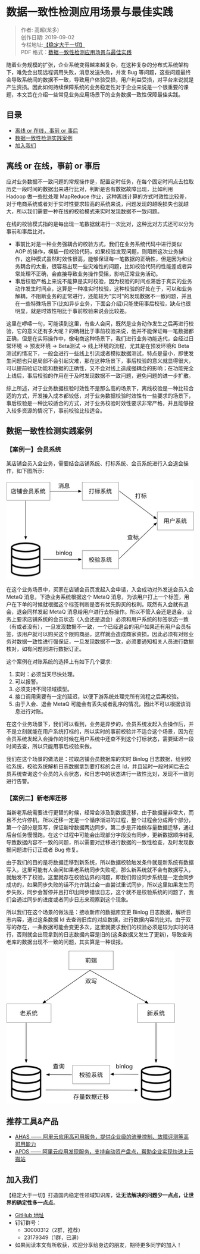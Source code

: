 # 数据一致性检测应用场景与最佳实践
> 作者: 高超(龙多)   
> 创作日期: 2019-09-02  
> 专栏地址:[【稳定大于一切】](https://github.com/StabilityMan/StabilityGuide)   
> PDF 格式：[数据一致性检测应用场景与最佳实践](https://github.com/StabilityMan/StabilityGuide/blob/master/docs/processing/lostprevention/pdf/数据一致性检测应用场景与最佳实践.pdf)


随着业务规模的扩张，企业系统变得越来越复杂，在这种复杂的分布式系统架构下，难免会出现远程调用失败，消息发送失败，并发 Bug 等问题，这些问题最终会导致系统间的数据不一致，导致用户体验受损，用户利益受损，对平台来说就是产生资损。因此如何持续保障系统的业务稳定性对于企业来说是一个很重要的课题，本文旨在介绍一些常见业务应用场景下的业务数据一致性保障最佳实践。

## 目录
- [离线 or 在线，事前 or 事后](#离线-or-在线事前-or-事后)
- [数据一致性检测实践案例](#数据一致性检测实践案例)
- [加入我们](#加入我们)

## 离线 or 在线，事前 or 事后
应对业务数据不一致问题的常规操作是，配置定时任务，在每个固定时间点去拉取历史一段时间的数据出来进行比对，判断是否有数据故障出现，比如利用 Hadoop 做一些批处理 MapReduce 作业，这种离线计算的方式时效性比较差，对于电商系统或者对于实时性要求较高的系统来说，问题发现的越晚损失也就越大，所以我们需要一种在线的校验模式来实时发现数据不一致问题。

在线的校验模式指的是每出现一笔数据就进行一次比对，这种比对方式还可以分为事前和事后比对。

* 事前比对是一种业务强耦合的校验方式，我们在业务系统代码中进行类似 AOP 的操作，横插一段校验代码，如果校验发现问题，则阻断这次业务操作，这种模式虽然时效性很高，能够保证每一笔数据的正确性，但是因为和业务耦合的太重，很容易出现一些灾难性的问题，比如校验代码的性能差或者异常处理不正确，会直接导致业务操作受阻，影响正常业务活动。
* 事后校验严格上来说不能算是实时校验，因为校验的时间点滞后于真实的业务动作发生时间点，这算是一种准实时校验，这种校验的好处在于，可以和业务解耦，不阻断业务的正常进行，还能较为"实时"的发现数据不一致问题，并且在一些特殊场景下(比如异步业务，下面会介绍)只能使用事后校验，缺点也很明显，就是时效性相比于事前校验来说会比较差。

这里在啰嗦一句，可能读到这里，有些人会问，既然是业务动作发生之后再进行校验，它的意义还有多大呢？的确相比于事前校验来说，他并不能保证每一笔数据都正确，但是在实际操作中，像电商这种场景下，我们进行业务功能迭代，会经过日常环境 -> 预发环境 -> Beta测试 -> 线上环境的流程，尤其是在预发环境和 Beta 测试的情况下，一般会进行一些线上引流或者模拟数据测试，特点是量小，即使发生问题也只是局部不会引起灾难，那在这种场景下，事后校验的意义就显得很大，可以提前验证功能和数据的正确性，又不会对线上造成强耦合的影响；在功能完全上线后，事后校验的作用在于及时发现数据不一致问题，避免问题的进一步扩散。

综上所述，对于业务数据校验时效性不是那么高的场景下，离线校验是一种比较合适的方式，开发接入成本都较低，对于业务数据校验时效性有一些要求的场景下，事后校验是一种比较适合的方式，对于业务校验时效性要求非常严格，并且能够投入较多资源的情况下，事前校验比较适合。

## 数据一致性检测实践案例
### 【案例一】会员系统
某店铺会员入会业务，需要结合店铺系统、打标系统、会员系统进行入会退会操作，如下图所示:

![image](image/数据一致性案例一.jpg)

在这个业务场景中，买家在店铺会员页发起入会申请，入会成功对外发送会员入会 MetaQ 消息，下游业务系统根据这个 MetaQ 消息，为该用户打上一个标签，用户在下单的时候就根据这个标签判断是否有优先购买的权利。既然有入会就有退会，退会同样发起 MetaQ 消息给用户进行去标操作。所以不管入会还是退会，业务上要求店铺系统的会员状态（入会还是退会）必须和用户系统的标签状态一致（有或者没有），一旦发现数据不一致，一个已经退会的用户如果还有用户会员标签，该用户就可以购买这个限购商品，这样就会造成商家资损。因此必须有对账业务对数据一致性进行强保证，一旦发现数据不一致，必须要通知相关人员进行数据核对，如有问题则进行数据订正。

这个案例在对账系统的选择上有如下几个要求:

1. 实时：必须当天尽快处理。
2. 可以报警。
3. 必须支持不同领域模型。
4. 接口调用需要有一定的延迟，以便下游系统处理完所有流程之后再校验。
5. 由于入会、退会 MetaQ 可能会有丢失或者乱序的情况，因此不可以根据该消息进行对账。

在这个业务场景下，我们可以看到，业务是异步的，会员系统发起入会操作后，并不是立刻就能在用户系统打标的，所以实时的事前校验并不适合这个场景，因为在会员系统发起入会操作的时候在用户系统中还查不到这个打标状态，需要延迟一段时间去查，所以只能用事后校验来做。

我们在这个场景的做法是：拉取店铺会员数据库的实时 Binlog 日志数据，给到校验系统，校验系统解析日志数据拿到要打标的会员 Id，并且延时一段时间后去会员系统查询这个会员的入会状态，和日志中的状态进行一致性比对，发现不一致则进行告警。

### 【案例二】新老库迁移
当新老系统需要进行更替的时候，经常会涉及到数据迁移，由于数据量非常大，而且不允许停机，所以迁移一定是一个循序渐进的过程，整个过程会分成两个部分，第一个部分是双写，保证新增数据两边同步。第二步是开始做存量数据迁移，通过后台任务慢慢跑。在这个过程中可能会出现部分字段没有同步，更新数据顺序错乱导致数据内容不一致的问题，所以需要对迁移进行数据的一致性检查，及时发现数据问题进行订正或者 Bug 修复。

由于我们的目的是将数据迁移到新系统，所以数据校验触发条件就是新系统有数据写入，这里可能有人会问如果老系统同步失败呢，那么新系统就不会有数据写入，就触发不了校验。这里就存在校验边界的问题，即我们假设同步系统是一定会同步成功的，如果同步失败的话不允许跳过会一直尝试重试同步，所以这里如果发生同步失败，同步会暂停并且打印出同步错误日志，这个就不是校验系统的问题了，我们会通过同步的进度或者同步日志来观察到这个现象。

所以我们在这个场景的做法是：接收新库的数据库变更 Binlog 日志数据，解析日志内容，通过这条数据 Id 去查询旧库的对应数据，进行数据内容的比对。由于双写的存在，一条数据可能会变更多次，这里就要求我们的校验必须是较为实时的进行，否则就会出现拿到的日志数据内容是旧的(这条数据又发生了更新)，导致查询老库的数据出现不一致的问题，其实算是一种误报。

![github案例二](image/数据一致性案例二.jpg)

## 推荐工具&产品
- [AHAS —— 阿里云应用高可用服务，提供企业级的流量控制、故障评测等高可用能力](https://help.aliyun.com/document_detail/101132.html)
- [APDS —— 阿里云应用发现服务，支持自动资产盘点，帮助企业实现快速上云搬站](https://apds.console.aliyun.com)


## 加入我们
【稳定大于一切】打造国内稳定性领域知识库，**让无法解决的问题少一点点，让世界的确定性多一点点**。

* [GitHub 地址](https://github.com/StabilityMan/StabilityGuide)
* 钉钉群号：
	* 30000312（2群，推荐）
	* 23179349（1群，已满）
* 如果阅读本文有所收获，欢迎分享给身边的朋友，期待更多同学的加入！
